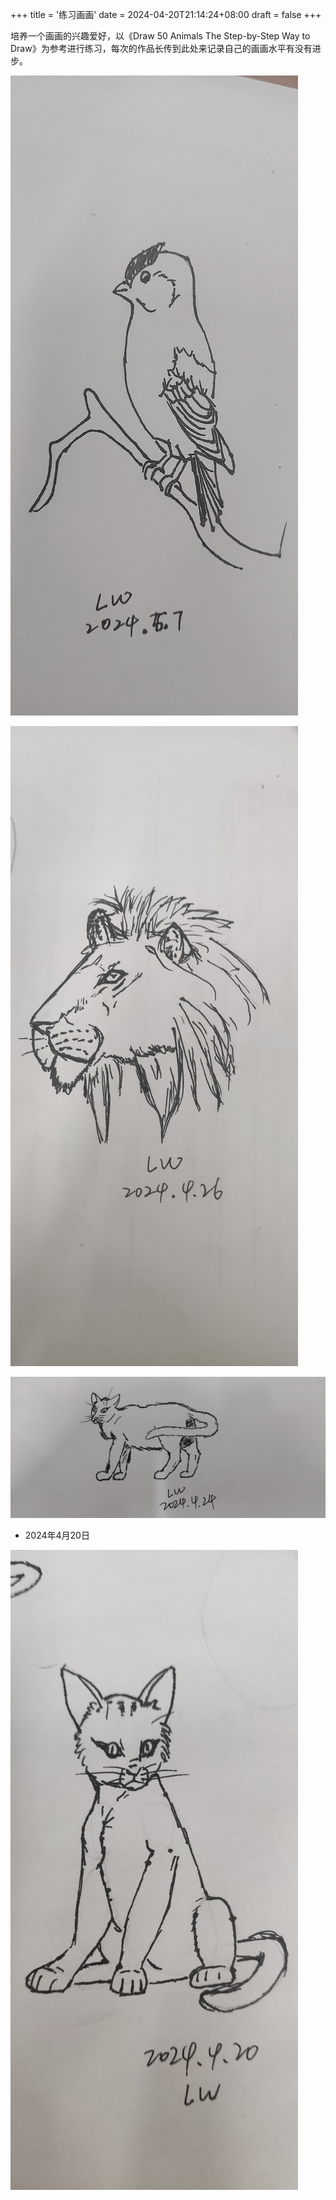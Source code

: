 +++
title = '练习画画'
date = 2024-04-20T21:14:24+08:00
draft = false
+++

培养一个画画的兴趣爱好，以《Draw 50 Animals The Step-by-Step Way to Draw》为参考进行练习，每次的作品长传到此处来记录自己的画画水平有没有进步。

![1715078266387](https://raw.githubusercontent.com/HushWay/Typora-img/main/img/1715078266387.jpg)



![狮子](https://raw.githubusercontent.com/HushWay/Typora-img/main/img/%E7%8B%AE%E5%AD%90.jpg)

![QQ图片20240424183436](https://raw.githubusercontent.com/HushWay/Typora-img/main/img/QQ%E5%9B%BE%E7%89%8720240424183436.jpg)



- 2024年4月20日

![IMG_20240420_211238](https://raw.githubusercontent.com/HushWay/Typora-img/main/img/IMG_20240420_211238.jpg)
